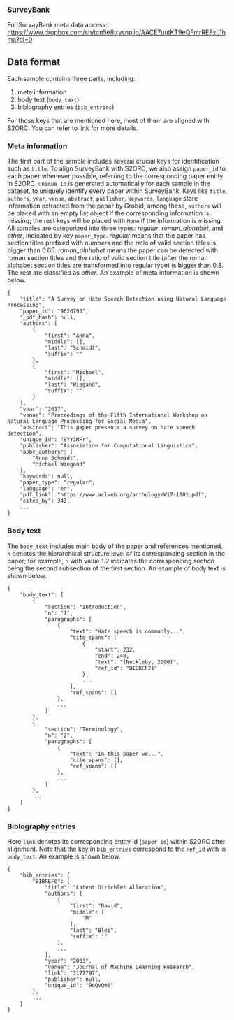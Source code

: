 ### SurveyBank

For SurvayBank meta data access: https://www.dropbox.com/sh/tcn5e8trysnplio/AACE7uutKT9eQFmrRE8xL1hma?dl=0

## Data format

Each sample contains three parts, including:

1. meta information
2. body text (`body_text`)
3. biblography entries (`bib_entries`)

For those keys that are mentioned here, most of them are aligned with S2ORC. You can refer to [link](https://github.com/allenai/s2orc) for more details.

### Meta information

The first part of the sample includes several crucial keys for identification such as `title`. To align SurveyBank with S2ORC, we also assign `paper_id` to each paper
whenever possible, referring to the corresponding paper entity in S2ORC. `unique_id` is generated automatically for each sample in the dataset, to uniquely identify every paper within SurveyBank. Keys like `title`, `authors`, `year`, `venue`, `abstract`, `publisher`, `keywords`, `language` store information extracted from the paper by Grobid; among these, `authors` will be placed with an empty list object if the corresponding information is missing; the rest keys will be placed with `None` if the information is missing. All samples are categorized into three types: *regular*, *roman_alphabet*, and *other*, indicated by key `paper_type`. *regular* means that the paper has section titles prefixed with numbers and the ratio of valid section titles is bigger than 0.65. *roman_alphabet* means the paper can be detected with roman section titles and the ratio of valid section title (after the roman alphabet section titles are transformed into regular type) is bigger than 0.8. The rest are classified as *other*. An example of meta information is shown below.

```
{
    "title": "A Survey on Hate Speech Detection using Natural Language Processing",
    "paper_id": "9626793",
    "_pdf_hash": null,
    "authors": [
        {
            "first": "Anna",
            "middle": [],
            "last": "Schmidt",
            "suffix": ""
        },
        {
            "first": "Michael",
            "middle": [],
            "last": "Wiegand",
            "suffix": ""
        }
    ],
    "year": "2017",
    "venue": "Proceedings of the Fifth International Workshop on Natural Language Processing for Social Media",
    "abstract": "This paper presents a survey on hate speech detection",
    "unique_id": "8YY3MFr",
    "publisher": "Association for Computational Linguistics",
    "abbr_authors": [
        "Anna Schmidt",
        "Michael Wiegand"
    ],
    "keywords": null,
    "paper_type": "regular",
    "language": "en",
    "pdf_link": "https://www.aclweb.org/anthology/W17-1101.pdf",
    "cited_by": 343,
    ...
}
```

### Body text

The `body_text` includes main body of the paper and references mentioned. `n` denotes the hierarchical structure level of its corresponding section in the paper; for example, `n` with value 1.2 indicates the corresponding section being the second subsection of the first section. An example of body text is shown below.

```
{
    "body_text": [
        {
            "section": "Introduction",
            "n": "1",
            "paragraphs": [
                {
                    "text": "Hate speech is commonly...",
                    "cite_spans": [
                        {
                            "start": 232,
                            "end": 248,
                            "text": "(Nockleby, 2000)",
                            "ref_id": "BIBREF21"
                        },
                        ...
                    ],
                    "ref_spans": []
                },
                ...
            ]
        },
        {
            "section": "Terminology",
            "n": "2",
            "paragraphs": [
                {
                    "text": "In this paper we...",
                    "cite_spans": [],
                    "ref_spans": []
                },
                ...
            ]
        },
        ...
    ]
}
```
### Biblography entries

Here `link` denotes its corresponding entity id (`paper_id`) within S2ORC after alignment. Note that the key in `bib_entries` correspond to the `ref_id` with in `body_text`. An example is shown below.

```
{
    "bib_entries": {
        "BIBREF0": {
            "title": "Latent Dirichlet Allocation",
            "authors": [
                {
                    "first": "David",
                    "middle": [
                        "M"
                    ],
                    "last": "Blei",
                    "suffix": ""
                },
                ...
            ],
            "year": "2003",
            "venue": "Journal of Machine Learning Research",
            "link": "3177797",
            "publisher": null,
            "unique_id": "9oQvQm8"
        },
        ...
    }
}
```

